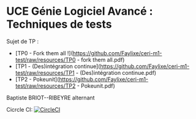 # UCE Génie Logiciel Avancé : Techniques de tests

Sujet de TP : 

- [TP0 - Fork them all !](https://github.com/Faylixe/ceri-m1-test/raw/resources/TP0 - fork them all.pdf)
- [TP1 - (Des)intégration continue](https://github.com/Faylixe/ceri-m1-test/raw/resources/TP1 - (Des)intégration continue.pdf)
- [TP2 - Pokeunit](https://github.com/Faylixe/ceri-m1-test/raw/resources/TP2 - Pokeunit.pdf)

Baptiste BRIOT--RIBEYRE
alternant

Cicrcle CI:
[![CircleCI](https://circleci.com/gh/BaptisteBR/ceri-m1-test.svg?style=svg)](https://circleci.com/gh/BaptisteBR/ceri-m1-test)

